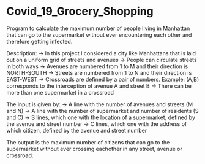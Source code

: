 # Covid_19_Grocery_Shopping

Program to calculate the maximum number of people living in Manhattan that can go to the supermarket without ever encountering each other and therefore getting infected.

Description:
-> In this project I considered a city like Manhattans that is laid out on a uniform grid of streets and avenues 
-> People can circulate streets in both ways
-> Avenues are numbered from 1 to M and their direction is NORTH-SOUTH
-> Streets are numbered from 1 to N and their direction is EAST-WEST
-> Crossroads are defined by a pair of numbers. Example: (A,B) corresponds to the interception of avenue A and street B
-> There can be more than one supermarket in a crossroad

The input is given by:
-> A line with the number of avenues and streets (M and N)
-> A line with the number of supermarket and number of residents (S and C)
-> S lines, which one with the location of a supermarket, defined by the avenue and street number
-> C lines, which one with the address of which citizen, defined by the avenue and street number
 
 The output is the maximum number of citizens that can go to the supermarket without ever crossing eachother in any street, avenue or crossroad.
